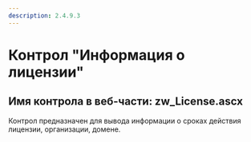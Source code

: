 ```yaml
---
description: 2.4.9.3
---
```


# Контрол "Информация о лицензии"

## Имя контрола в веб-части: zw\_License.ascx

Контрол предназначен для вывода информации о сроках действия лицензии, организации, домене.

